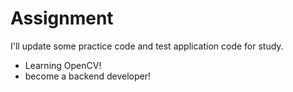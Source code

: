 # Assignment

I'll update some practice code and test application code for study.

  - Learning OpenCV!
  - become a backend developer!
